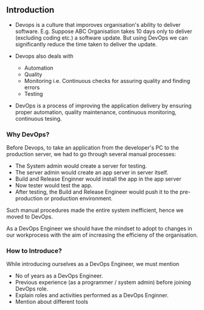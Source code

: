 ## Introduction

- Devops is a culture that imporoves organisation's ability to deliver software. E.g. Suppose ABC Organisation takes 10 days only to deliver (excluding coding etc.) a software update. But using DevOps we can significantly reduce the time taken to deliver the update.

- Devops also deals with
  - Automation
  - Quality
  - Monitoring i.e. Continuous checks for assuring quality and finding errors
  - Testing

- DevOps is a process of improving the application delivery by ensuring proper automation, quality maintenance, continuous monitoring, continuous tesing.

### Why DevOps?
Before Devops, to take an application from the developer's PC to the production server, we had to go through several manual processes:

- The System admin would create a server for testing.
- The server admin would create an app server in server itself.
- Build and Release Enginner would install the app in the app server 
- Now tester would test the app.
- After testing, the Build and Release Engineer would push it to the pre-production or production environment.

Such manual procedures made the entire system inefficient, hence we moved to DevOps.

As a DevOps Engineer we should have the mindset to adopt to changes in our workprocess with the aim of increasing the efficieny of the organisation.

### How to Introduce?

While introducing ourselves as a DevOps Engineer, we must mention

- No of years as a DevOps Engineer.
- Previous experience (as a programmer / system admin) before joining DevOps role.
- Explain roles and activities performed as a DevOps Enginner.
- Mention about different tools